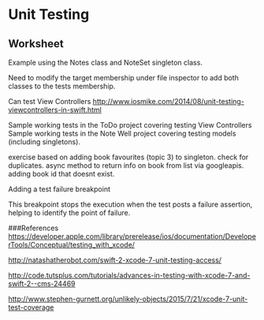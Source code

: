 # Unit Testing
## Worksheet

Example using the Notes class and NoteSet singleton class.

Need to modify the target membership under file inspector to add both classes to the tests membership.

Can test View Controllers
http://www.iosmike.com/2014/08/unit-testing-viewcontrollers-in-swift.html

Sample working tests in the ToDo project covering testing View Controllers
Sample working tests in the Note Well project covering testing models (including singletons).

exercise based on adding book favourites (topic 3) to singleton. check for duplicates.
async method to return info on book from list via googleapis.
adding book id that doesnt exist.

Adding a test failure breakpoint

This breakpoint stops the execution when the test posts a failure assertion, helping to identify the point of failure.

###References
 https://developer.apple.com/library/prerelease/ios/documentation/DeveloperTools/Conceptual/testing_with_xcode/

http://natashatherobot.com/swift-2-xcode-7-unit-testing-access/

http://code.tutsplus.com/tutorials/advances-in-testing-with-xcode-7-and-swift-2--cms-24469

http://www.stephen-gurnett.org/unlikely-objects/2015/7/21/xcode-7-unit-test-coverage
